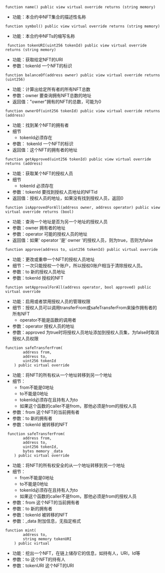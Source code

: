```solidity
function name() public view virtual override returns (string memory)
```

- 功能：本合约中NFT集合的描述性名称

```solidity
function symbol() public view virtual override returns (string memory)
```

- 功能：本合约中NFTs的缩写名称

```solidity
 function tokenURI(uint256 tokenId) public view virtual override returns (string memory)
```

- 功能：获取给定NFT的URI
- 参数：tokenId 一个NFT的标识

```solidity
function balanceOf(address owner) public view virtual override returns (uint256)
```

- 功能：计算出给定所有者的所有NFT总数
- 参数：owner 要查询拥有NFT总数的地址
- 返回值："owner"拥有的NFT的总数，可能为0

```solidity
function ownerOf(uint256 tokenId) public view virtual override returns (address)
```

- 功能：找到某个NFT的拥有者
- 细节
  - tokenId必须存在
- 参数： tokenId 一个NFT的标识
- 返回值：这个NFT的拥有者的地址

```solidity
function getApproved(uint256 tokenId) public view virtual override returns (address)
```

- 功能：获取某个NFT的授权人员
- 细节
  - tokenId 必须存在
- 参数：tokenId 要找到授权人员地址的NFTid
- 返回值：授权人员的地址，如果没有找到授权人员，返回0

```solidity
function isApprovedForAll(address owner, address operator) public view virtual override returns (bool)
```

- 功能：查询一个地址是否为另一个地址的授权人员
- 参数：owner 拥有者的地址
- 参数：operator 可能的授权人员的地址
- 返回值：如果' operator '是' owner '的授权人员，则为true，否则为false

```solidity
function approve(address to, uint256 tokenId) public virtual override
```

- 功能：更改或重申一个NFT的授权人员地址
- 细节：一次只能授权一个账户，所以授权0账户相当于清除授权人员。
- 参数：to 新的授权人员地址
- 参数：tokenId 授权的NFT

```solidity
function setApprovalForAll(address operator, bool approved) public virtual override
```

- 功能：启用或者禁用授权人员的管理权限
- 细节：授权人员可以调用transferFrom或safeTransferFrom来操作拥有者的所有NFT
  - operator不能是函数的调用者
- 参数：operator 授权人员的地址
- 参数：approved 为true时将授权人员地址添加到授权人员集，为false时取消授权人员权限

```solidity
function safeTransferFrom(
        address from,
        address to,
        uint256 tokenId
    ) public virtual override
```

- 功能：将NFT的所有权从一个地址转移到另一个地址
- 细节：
  - from不能是0地址
  - to不能是0地址
  - tokenId必须存在且持有人为to
  - 如果这个函数的caller不是from，那他必须是from的授权人员
- 参数：from 这个NFT的当前拥有者
- 参数：to 新的拥有者
- 参数：tokenId 被转移的NFT

```solidity
 function safeTransferFrom(
        address from,
        address to,
        uint256 tokenId,
        bytes memory _data
    ) public virtual override
```

- 功能：将NFT的所有权安全的从一个地址转移到另一个地址
- 细节：
  - from不能是0地址
  - to不能是0地址
  - tokenId必须存在且持有人为to
  - 如果这个函数的caller不是from，那他必须是from的授权人员
- 参数：from 这个NFT的当前拥有者
- 参数：to 新的拥有者
- 参数：tokenId 被转移的NFT
- 参数：_data 附加信息，无指定格式

```solidity
function mint(
        address to,
        string memory tokenURI
    ) public virtual
```

- 功能：挖出一个NFT，在链上储存它的信息，如持有人，URI，Id等
- 参数：to 这个NFT的持有人
- 参数：tokenURI 这个NFT的URI